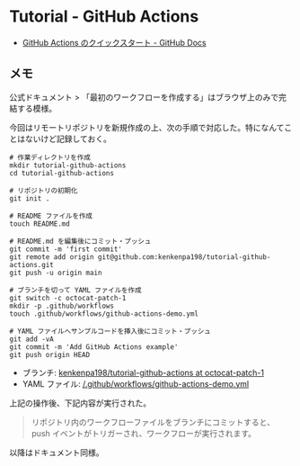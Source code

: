 # Tutorial - GitHub Actions

- [GitHub Actions のクイックスタート - GitHub Docs](https://docs.github.com/ja/actions/quickstart)

## メモ

公式ドキュメント > 「最初のワークフローを作成する」はブラウザ上のみで完結する模様。

今回はリモートリポジトリを新規作成の上、次の手順で対応した。特になんてことはないけど記録しておく。

```shell
# 作業ディレクトリを作成
mkdir tutorial-github-actions
cd tutorial-github-actions

# リポジトリの初期化
git init .

# README ファイルを作成
touch README.md

# README.md を編集後にコミット・プッシュ
git commit -m 'first commit'
git remote add origin git@github.com:kenkenpa198/tutorial-github-actions.git
git push -u origin main

# ブランチを切って YAML ファイルを作成
git switch -c octocat-patch-1
mkdir -p .github/workflows
touch .github/workflows/github-actions-demo.yml

# YAML ファイルへサンプルコードを挿入後にコミット・プッシュ
git add -vA
git commit -m 'Add GitHub Actions example'
git push origin HEAD
```

- ブランチ: [kenkenpa198/tutorial-github-actions at octocat-patch-1](https://github.com/kenkenpa198/tutorial-github-actions/tree/octocat-patch-1)
- YAML ファイル: [/.github/workflows/github-actions-demo.yml](https://github.com/kenkenpa198/tutorial-github-actions/blob/octocat-patch-1/.github/workflows/github-actions-demo.yml)

上記の操作後、下記内容が実行された。

> リポジトリ内のワークフローファイルをブランチにコミットすると、push イベントがトリガーされ、ワークフローが実行されます。

以降はドキュメント同様。
